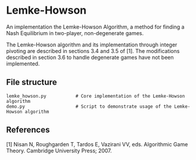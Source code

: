 # Lemke-Howson
An implementation the Lemke-Howson Algorithm, a method for finding a Nash Equilibrium in two-player, non-degenerate games.

The Lemke-Howson algorithm and its implementation through integer pivoting are described in sections 3.4 and 3.5 of [1]. The modifications described in section 3.6 to handle degenerate games have not been implemented.

## File structure

```
lemke_howson.py           # Core implementation of the Lemke-Howson algorithm
demo.py                   # Script to demonstrate usage of the Lemke-Howson algorithm
```

## References
[1] Nisan N, Roughgarden T, Tardos E, Vazirani VV, eds. Algorithmic Game Theory. Cambridge University Press; 2007.
